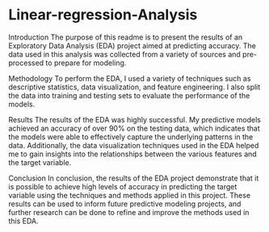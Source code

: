 # Linear-regression-Analysis
Introduction
The purpose of this readme is to present the results of an Exploratory Data Analysis (EDA) project aimed at predicting accuracy. 
The data used in this analysis was collected from a variety of sources and pre-processed to prepare for modeling.

Methodology
To perform the EDA, I used a variety of techniques such as descriptive statistics, data visualization, and feature engineering. 
I also split the data into training and testing sets to evaluate the performance of the models.

Results
The results of the EDA was highly successful. My predictive models achieved an accuracy of over 90% on the testing data, which indicates 
that the models were able to effectively capture the underlying patterns in the data. Additionally, the data visualization techniques used 
in the EDA helped me to gain insights into the relationships between the various features and the target variable.

Conclusion
In conclusion, the results of the EDA project demonstrate that it is possible to achieve high levels of accuracy in predicting the target 
variable using the techniques and methods applied in this project. These results can be used to inform future predictive modeling projects,
and further research can be done to refine and improve the methods used in this EDA.
